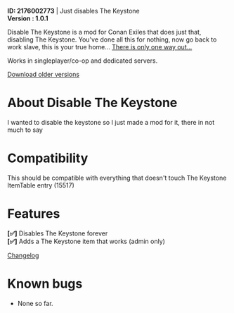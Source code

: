 **ID: 2176002773** | Just disables The Keystone  
**Version : 1.0.1**

Disable The Keystone is a mod for Conan Exiles that does just that, disabling The Keystone. You've done all this for nothing, now go back to work slave, this is your true home... [There is only one way out...](https://steamcommunity.com/sharedfiles/filedetails/?id=2175333316)

Works in singleplayer/co-op and dedicated servers.

[Download older versions](https://github.com/srcanseco/DisableTheKeystone/releases)

# About Disable The Keystone
I wanted to disable the keystone so I just made a mod for it, there in not much to say

# Compatibility
This should be compatible with everything that doesn't touch The Keystone ItemTable entry (15517)

# Features
**[✅]** Disables The Keystone forever  
**[✅]** Adds a The Keystone item that works (admin only)  

[Changelog](https://steamcommunity.com/sharedfiles/filedetails/changelog/2176002773)

# Known bugs
- None so far.
